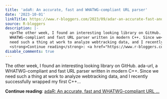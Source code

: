 ```yaml
---
title: 'adaR: An accurate, fast and WHATWG-compliant URL parser'
date: '2023-10-01'
linkTitle: https://www.r-bloggers.com/2023/09/adar-an-accurate-fast-and-whatwg-compliant-url-parser/
source: R-bloggers
description: |-
  <p>The other week, I found an interesting looking library on GitHub. ada-url, a<br />
  WHATWG-compliant and fast URL parser written in modern C++. Since we<br />
  need such a thing at work to analyze webtracking data, and I recently successfully wrapped my first C++...</p>
  <strong>Continue reading</strong>: <a href="https://www.r-bloggers.com/2023/09/adar-an-accurate-fast-and-whatwg-compliant-url-parser/">adaR: An accurate, fast and WHATWG-compliant URL ...
disable_comments: true
---
```

<p>The other week, I found an interesting looking library on GitHub. ada-url, a<br />
WHATWG-compliant and fast URL parser written in modern C++. Since we<br />
need such a thing at work to analyze webtracking data, and I recently successfully wrapped my first C++...</p>
<strong>Continue reading</strong>: <a href="https://www.r-bloggers.com/2023/09/adar-an-accurate-fast-and-whatwg-compliant-url-parser/">adaR: An accurate, fast and WHATWG-compliant URL ...